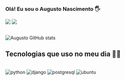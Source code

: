 ### Olá! Eu sou o Augusto Nascimento 🖐️

<div>
  <a href="https://www.linkedin.com/in/augustodev/" targer="_blank"><img src="https://img.shields.io/badge/LinkedIn-0077B5?style=for-the-badge&logo=linkedin&logoColor=white" targer="_blank"></a>
  <a href="mailto:augustomn91@gmail.com" targer="_blank"><img src="https://img.shields.io/badge/Gmail-D14836?style=for-the-badge&logo=gmail&logoColor=white" targer="_blank"></a>
</div><br/>

![Augusto GitHub stats](https://github-readme-stats.vercel.app/api?username=Augustomn91&show_icons=true&theme=tokyonight)

## Tecnologias que uso no meu dia 👨‍💻

<div style= "display: inline_block"><br/>
  <img align="center" alt="python" src="https://img.shields.io/badge/Python-3776AB?style=for-the-badge&logo=python&logoColor=white"/>
  <img align="center" alt="django" src="https://img.shields.io/badge/Django-092E20?style=for-the-badge&logo=django&logoColor=white"/>
  <img align="center" alt="postgresql" src="https://img.shields.io/badge/PostgreSQL-316192?style=for-the-badge&logo=postgresql&logoColor=white"/>
  <img align="center" alt="ubuntu" src="https://img.shields.io/badge/Ubuntu-E95420?style=for-the-badge&logo=ubuntu&logoColor=white"/>
</div><br/>

